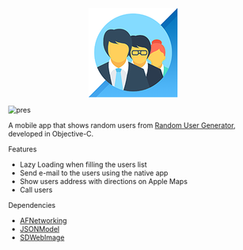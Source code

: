 <p align="center"><img src=Readme/icon.png></p>

![pres](Readme/pres.png)

A mobile app that shows random users from [Random User Generator](http://randomuser.me/),  developed in Objective-C.



Features

- Lazy Loading when filling  the users list
- Send e-mail to the users using the native app
- Show users address with directions on Apple Maps
- Call users

Dependencies

- [AFNetworking](https://github.com/AFNetworking/AFNetworking)
- [JSONModel](https://github.com/jsonmodel/jsonmode)
- [SDWebImage](https://github.com/rs/SDWebImage)

